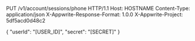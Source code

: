 PUT /v1/account/sessions/phone HTTP/1.1
Host: HOSTNAME
Content-Type: application/json
X-Appwrite-Response-Format: 1.0.0
X-Appwrite-Project: 5df5acd0d48c2

{
  "userId": "[USER_ID]",
  "secret": "[SECRET]"
}
